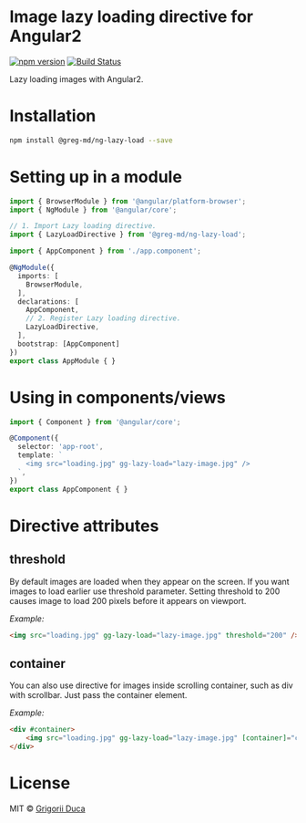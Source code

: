 # Image lazy loading directive for Angular2

[![npm version](https://badge.fury.io/js/%40greg-md%2Fng-lazy-load.svg)](https://badge.fury.io/js/%40greg-md%2Fng-lazy-load)
[![Build Status](https://travis-ci.org/greg-md/ng-lazy-load.svg?branch=master)](https://travis-ci.org/greg-md/ng-lazy-load)

Lazy loading images with Angular2.

# Installation

```bash
npm install @greg-md/ng-lazy-load --save
```

# Setting up in a module

```typescript
import { BrowserModule } from '@angular/platform-browser';
import { NgModule } from '@angular/core';

// 1. Import Lazy loading directive.
import { LazyLoadDirective } from '@greg-md/ng-lazy-load';

import { AppComponent } from './app.component';

@NgModule({
  imports: [
    BrowserModule,
  ],
  declarations: [
    AppComponent,
    // 2. Register Lazy loading directive.
    LazyLoadDirective,
  ],
  bootstrap: [AppComponent]
})
export class AppModule { }
```

# Using in components/views

```typescript
import { Component } from '@angular/core';

@Component({
  selector: 'app-root',
  template: `
    <img src="loading.jpg" gg-lazy-load="lazy-image.jpg" />
  `,
})
export class AppComponent { }
```

# Directive attributes

## threshold

By default images are loaded when they appear on the screen.
If you want images to load earlier use threshold parameter.
Setting threshold to 200 causes image to load 200 pixels before it appears on viewport.

_Example:_

```html
<img src="loading.jpg" gg-lazy-load="lazy-image.jpg" threshold="200" />
```

## container

You can also use directive for images inside scrolling container,
such as div with scrollbar. Just pass the container element.

_Example:_

```html
<div #container>
    <img src="loading.jpg" gg-lazy-load="lazy-image.jpg" [container]="container" />
</div>
```

# License

MIT © [Grigorii Duca](http://greg.md)
